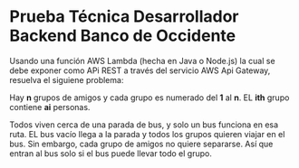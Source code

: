 # Prueba Técnica Desarrollador Backend Banco de Occidente

Usando una función AWS Lambda (hecha en Java o Node.js) la cual se debe exponer como APi REST a través del servicio AWS Api Gateway, resuelva el siguiene problema:

Hay **n** grupos de amigos y cada grupo es numerado del **1** al **n**. EL **ith** grupo contiene **ai** personas.

Todos viven cerca de una parada de bus, y solo un bus funciona en esa ruta. EL bus vacío llega a la parada y todos los grupos quieren viajar en el bus.
Sin embargo, cada grupo de amigos no quiere separarse. Así que entran al bus solo si el bus puede llevar todo el grupo.